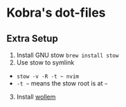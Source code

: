 # Kobra's dot-files

## Extra Setup
1. Install GNU stow `brew install stow`
2. Use stow to symlink
  - `stow -v -R -t ~ nvim`
  - `-t ~` means the stow root is at `~`
3. Install [wollem](https://github.com/tcncloud/wollemi)
